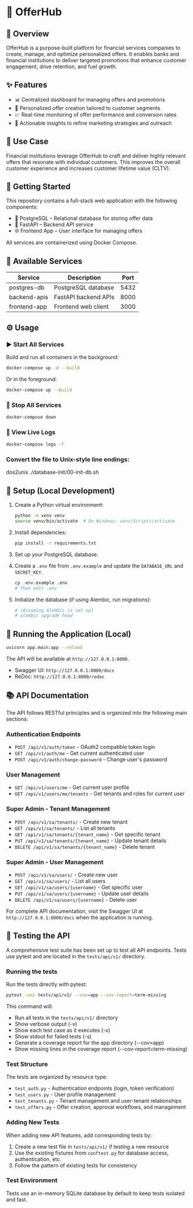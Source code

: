 # 💼 OfferHub

## 📖 Overview

OfferHub is a purpose-built platform for financial services companies to create, manage, and optimize personalized offers. It enables banks and financial institutions to deliver targeted promotions that enhance customer engagement, drive retention, and fuel growth.

## ✨ Features

- 📊 Centralized dashboard for managing offers and promotions
- 🧩 Personalized offer creation tailored to customer segments
- 📈 Real-time monitoring of offer performance and conversion rates
- 🧠 Actionable insights to refine marketing strategies and outreach

## 🏦 Use Case

Financial institutions leverage OfferHub to craft and deliver highly relevant offers that resonate with individual customers. This improves the overall customer experience and increases customer lifetime value (CLTV).

## 🚀 Getting Started

This repository contains a full-stack web application with the following components:

- 🐘 PostgreSQL – Relational database for storing offer data
- 🧠 FastAPI – Backend API service
- 🌐 Frontend App – User interface for managing offers

All services are containerized using Docker Compose.

## 🧰 Available Services

| Service | Description | Port |
|---------|-------------|------|
| postgres-db | PostgreSQL database | 5432 |
| backend-apis | FastAPI backend APIs | 8000 |
| frontend-app | Frontend web client | 3000 |

## ⚙️ Usage

### ▶️ Start All Services

Build and run all containers in the background:

```bash
docker-compose up -d --build
```

Or in the foreground:

```bash
docker-compose up --build
```

### 🛑 Stop All Services

```bash
docker-compose down
```

### 📄 View Live Logs

```bash
docker-compose logs -f
```

### Convert the file to Unix-style line endings:
dos2unix ./database-init/00-init-db.sh

## 🔧 Setup (Local Development)

1. Create a Python virtual environment:
   ```bash
   python -m venv venv
   source venv/bin/activate  # On Windows: venv\Scripts\activate
   ```

2. Install dependencies:
   ```bash
   pip install -r requirements.txt
   ```

3. Set up your PostgreSQL database.

4. Create a `.env` file from `.env.example` and update the `DATABASE_URL` and `SECRET_KEY`.
   ```bash
   cp .env.example .env
   # Then edit .env
   ```

5. Initialize the database (if using Alembic, run migrations):
   ```bash
   # (Assuming Alembic is set up)
   # alembic upgrade head
   ```

## 🚀 Running the Application (Local)

```bash
uvicorn app.main:app --reload
```

The API will be available at `http://127.0.0.1:8000`.
- Swagger UI: `http://127.0.0.1:8000/docs`
- ReDoc: `http://127.0.0.1:8000/redoc`

## 📚 API Documentation

The API follows RESTful principles and is organized into the following main sections:

### Authentication Endpoints

- `POST /api/v1/auth/token` - OAuth2 compatible token login
- `GET /api/v1/auth/me` - Get current authenticated user
- `POST /api/v1/auth/change-password` - Change user's password

### User Management

- `GET /api/v1/users/me` - Get current user profile
- `GET /api/v1/users/me/tenants` - Get tenants and roles for current user

### Super Admin - Tenant Management

- `POST /api/v1/sa/tenants/` - Create new tenant
- `GET /api/v1/sa/tenants/` - List all tenants
- `GET /api/v1/sa/tenants/{tenant_name}` - Get specific tenant
- `PUT /api/v1/sa/tenants/{tenant_name}` - Update tenant details
- `DELETE /api/v1/sa/tenants/{tenant_name}` - Delete tenant

### Super Admin - User Management

- `POST /api/v1/sa/users/` - Create new user
- `GET /api/v1/sa/users/` - List all users
- `GET /api/v1/sa/users/{username}` - Get specific user
- `PUT /api/v1/sa/users/{username}` - Update user details
- `DELETE /api/v1/sa/users/{username}` - Delete user

For complete API documentation, visit the Swagger UI at `http://127.0.0.1:8000/docs` when the application is running.

## 🧪 Testing the API

A comprehensive test suite has been set up to test all API endpoints. Tests use pytest and are located in the `tests/api/v1/` directory.

### Running the tests

Run the tests directly with pytest:

```bash
pytest -xvs tests/api/v1/ --cov=app --cov-report=term-missing
```

This command will:
- Run all tests in the `tests/api/v1/` directory
- Show verbose output (-v)
- Show each test case as it executes (-x)
- Show stdout for failed tests (-s)
- Generate a coverage report for the app directory (--cov=app)
- Show missing lines in the coverage report (--cov-report=term-missing)

### Test Structure

The tests are organized by resource type:

- `test_auth.py` - Authentication endpoints (login, token verification)
- `test_users.py` - User profile management
- `test_tenants.py` - Tenant management and user-tenant relationships
- `test_offers.py` - Offer creation, approval workflows, and management

### Adding New Tests

When adding new API features, add corresponding tests by:

1. Create a new test file in `tests/api/v1/` if testing a new resource
2. Use the existing fixtures from `conftest.py` for database access, authentication, etc.
3. Follow the pattern of existing tests for consistency

### Test Environment

Tests use an in-memory SQLite database by default to keep tests isolated and fast.
